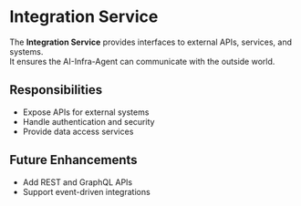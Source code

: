 # Integration Service

The **Integration Service** provides interfaces to external APIs, services, and systems.  
It ensures the AI-Infra-Agent can communicate with the outside world.

## Responsibilities
- Expose APIs for external systems
- Handle authentication and security
- Provide data access services

## Future Enhancements
- Add REST and GraphQL APIs
- Support event-driven integrations

